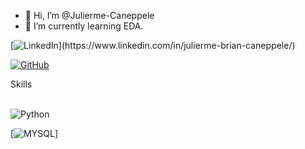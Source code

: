 - 👋 Hi, I’m @Julierme-Caneppele
- 🌱 I’m currently learning EDA.

[![LinkedIn]([https://img.shields.io/badge/Gmail-D14836?style=for-the-badge&logo=gmail&logoColor=white](https://img.shields.io/badge/LinkedIn-0077B5?style=for-the-badge&logo=linkedin&logoColor=white)https://img.shields.io/badge/LinkedIn-0077B5?style=for-the-badge&logo=linkedin&logoColor=white)](https://www.linkedin.com/in/julierme-brian-caneppele/)

[![GitHub]([https://img.shields.io/badge/GitHub-100000?style=for-the-badge&logo=github&logoColor=white)](https://github.com/Julierme-Caneppele)

Skills
<div style="display: inline_block"><br/>
  <img aling="center" alt="Python" src="https://img.shields.io/badge/Python-3776AB?style=for-the-badge&logo=python&logoColor=white"/>
</div>

[![MYSQL]([https://img.shields.io/badge/MySQL-00000F?style=for-the-badge&logo=mysql&logoColor=white)]
